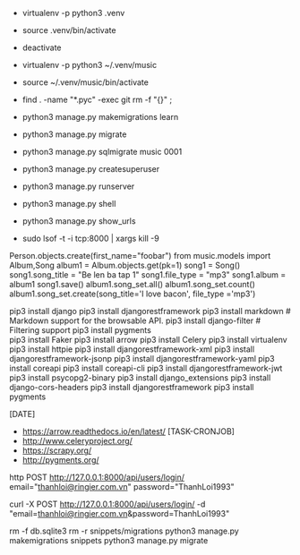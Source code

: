 - virtualenv -p python3 .venv
- source .venv/bin/activate 
- deactivate
- virtualenv -p python3 ~/.venv/music
- source ~/.venv/music/bin/activate
- find . -name "*.pyc" -exec git rm -f "{}" \;

- python3 manage.py makemigrations learn
- python3 manage.py migrate
- python3 manage.py sqlmigrate music 0001
- python3 manage.py createsuperuser
- python3 manage.py runserver
- python3 manage.py shell
- python3 manage.py show_urls
- sudo lsof -t -i tcp:8000 | xargs kill -9

Person.objects.create(first_name="foobar")
from music.models import Album,Song
album1 = Album.objects.get(pk=1)
song1 = Song()
song1.song_title = "Be len ba tap 1"
song1.file_type = "mp3"
song1.album = album1
song1.save()
album1.song_set.all()
album1.song_set.count()
album1.song_set.create(song_title='I love bacon', file_type ='mp3')


pip3 install django
pip3 install djangorestframework
pip3 install markdown       # Markdown support for the browsable API.
pip3 install django-filter  # Filtering support
pip3 install pygments  
pip3 install Faker
pip3 install arrow
pip3 install Celery
pip3 install virtualenv
pip3 install httpie
pip3 install djangorestframework-xml
pip3 install djangorestframework-jsonp
pip3 install djangorestframework-yaml
pip3 install coreapi
pip3 install coreapi-cli
pip3 install djangorestframework-jwt
pip3 install psycopg2-binary
pip3 install django_extensions
pip3 install django-cors-headers
pip3 install djangorestframework
pip3 install pygments


[DATE]
- https://arrow.readthedocs.io/en/latest/ 
[TASK-CRONJOB]
- http://www.celeryproject.org/
- https://scrapy.org/
- http://pygments.org/


http POST http://127.0.0.1:8000/api/users/login/ email="thanhloi@ringier.com.vn" password="ThanhLoi1993"

curl -X POST http://127.0.0.1:8000/api/users/login/ -d "email=thanhloi@ringier.com.vn&password=ThanhLoi1993"


rm -f db.sqlite3
rm -r snippets/migrations
python3 manage.py makemigrations snippets
python3 manage.py migrate